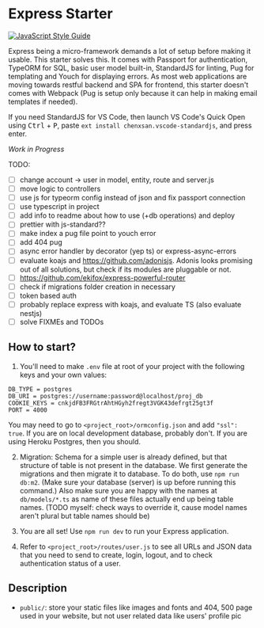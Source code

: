 # Express Starter

[![JavaScript Style Guide](https://cdn.rawgit.com/standard/standard/master/badge.svg)](https://github.com/standard/standard)

Express being a micro-framework demands a lot of setup before making it usable. This starter solves this. It comes with Passport for authentication, TypeORM for SQL, basic user model built-in, StandardJS for linting, Pug for templating and Youch for displaying errors. As most web applications are moving towards restful backend and SPA for frontend, this starter doesn't comes with Webpack (Pug is setup only because it can help in making email templates if needed).

If you need StandardJS for VS Code, then launch VS Code's Quick Open using <kbd>Ctrl</kbd> + <kbd>P</kbd>, paste `ext install chenxsan.vscode-standardjs`, and press enter.

_Work in Progress_

TODO:
- [ ] change account -> user in model, entity, route and server.js
- [ ] move logic to controllers
- [ ] use js for typeorm config instead of json and fix passport connection
- [ ] use typescript in project
- [ ] add info to readme about how to use (+db operations) and deploy
- [ ] prettier with js-standard??
- [ ] make index a pug file point to youch error
- [ ] add 404 pug
- [ ] async error handler by decorator (yep ts) or express-async-errors
- [ ] evaluate koajs and https://github.com/adonisjs. Adonis looks promising out of all solutions, but check if its modules are pluggable or not.
- [ ] https://github.com/ekifox/express-powerful-router
- [ ] check if migrations folder creation in necessary
- [ ] token based auth
- [ ] probably replace express with koajs, and evaluate TS (also evaluate nestjs)
- [ ] solve FIXMEs and TODOs

## How to start?
1. You'll need to make `.env` file at root of your project with the following keys and your own values:
```
DB_TYPE = postgres
DB_URI = postgres://username:password@localhost/proj_db
COOKIE_KEYS = cnkjdFB3FRGtrAhtHGyh2fregt3VGK43defrgt25gt3f
PORT = 4000
```
You may need to go to `<project_root>/ormconfig.json` and add `"ssl": true`. If you are on local development database, probably don't. If you are using Heroku Postgres, then you should.

2. Migration: Schema for a simple user is already defined, but that structure of table is not present in the database. We first generate the migrations and then migrate it to database. To do both, use `npm run db:m2`. (Make sure your database (server) is up before running this command.) Also make sure you are happy with the names at `db/models/*.ts` as name of these files actually end up being table names. (TODO myself: check ways to override it, cause model names aren't plural but table names should be)

2. You are all set! Use `npm run dev` to run your Express application.
3. Refer to `<project_root>/routes/user.js` to see all URLs and JSON data that you need to send to create, login, logout, and to check authentication status of a user.

## Description
- `public/`: store your static files like images and fonts and 404, 500 page used in your website, but not user related data like users' profile pic
